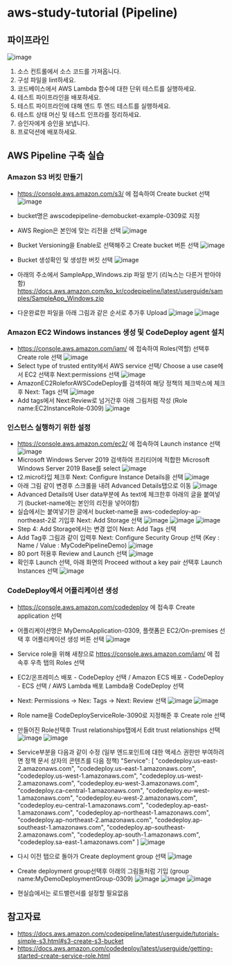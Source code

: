 # aws-study-tutorial (Pipeline)

## 파이프라인
![image](https://user-images.githubusercontent.com/79297534/110262905-6d760480-7ff8-11eb-8a44-604301873a89.png)

1. 소스 컨트롤에서 소스 코드를 가져옵니다.
2. 구성 파일을 lint하세요.
3. 코드베이스에서 AWS Lambda 함수에 대한 단위 테스트를 실행하세요.
4. 테스트 파이프라인을 배포하세요.
5. 테스트 파이프라인에 대해 엔드 투 엔드 테스트를 실행하세요.
6. 테스트 상태 머신 및 테스트 인프라를 정리하세요.
7. 승인자에게 승인을 보냅니다.
8. 프로덕션에 배포하세요.


## AWS Pipeline 구축 실습

### Amazon S3 버킷 만들기
- https://console.aws.amazon.com/s3/ 에 접속하여 Create bucket 선택
![image](https://user-images.githubusercontent.com/79297534/110424399-16e6f400-80e6-11eb-976d-0fef9b3a2b13.png)

- bucket명은 awscodepipeline-demobucket-example-0309로 지정
- AWS Region은 본인에 맞는 리전을 선택
![image](https://user-images.githubusercontent.com/79297534/110425395-a0e38c80-80e7-11eb-856b-b082fbb5aff2.png)
- Bucket Versioning을 Enable로 선택해주고 Create bucket 버튼 선택 
![image](https://user-images.githubusercontent.com/79297534/110425910-7d6d1180-80e8-11eb-86b0-d23707793962.png)
- Bucket 생성확인 및 생성한 버킷 선택
![image](https://user-images.githubusercontent.com/79297534/110426077-ca50e800-80e8-11eb-84b3-038175d0ab64.png)
- 아래의 주소에서 SampleApp_Windows.zip 파일 받기 (리눅스는 다른거 받아야함)
https://docs.aws.amazon.com/ko_kr/codepipeline/latest/userguide/samples/SampleApp_Windows.zip
- 다운완료한 파일을 아래 그림과 같은 순서로 추가후 Upload
![image](https://user-images.githubusercontent.com/79297534/110426591-beb1f100-80e9-11eb-97bc-8c6d254167d0.png)
![image](https://user-images.githubusercontent.com/79297534/110426632-ca9db300-80e9-11eb-9fab-c8916b18cbec.png)

### Amazon EC2 Windows instances 생성 및 CodeDeploy agent 설치
- https://console.aws.amazon.com/iam/ 에 접속하여 Roles(역할) 선택후 Create role 선택
![image](https://user-images.githubusercontent.com/79297534/110427061-7c3ce400-80ea-11eb-8431-a15388756aa3.png)
- Select type of trusted entity에서 AWS service 선택/ Choose a use case에서 EC2 선택후 Next:permissions 선택
![image](https://user-images.githubusercontent.com/79297534/110427660-6e3b9300-80eb-11eb-8b85-a57508682538.png)
- AmazonEC2RoleforAWSCodeDeploy를 검색하여 해당 정책의 체크박스에 체크후 Next: Tags 선택 
![image](https://user-images.githubusercontent.com/79297534/110428307-66c8b980-80ec-11eb-82da-621e79770a5f.png)
- Add tags에서 Next:Review로 넘거간후 아래 그림처럼 작성 (Role name:EC2InstanceRole-0309)
![image](https://user-images.githubusercontent.com/79297534/110428803-3e8d8a80-80ed-11eb-97bd-ffb4002becdc.png)

### 인스턴스 실행하기 위한 설정
- https://console.aws.amazon.com/ec2/ 에 접속하여 Launch instance 선택
![image](https://user-images.githubusercontent.com/79297534/110429118-ca9fb200-80ed-11eb-9810-201c94efe760.png)
- Microsoft Windows Server 2019 검색하여 프리티어에 적합한 Microsoft Windows Server 2019 Base를 select
![image](https://user-images.githubusercontent.com/79297534/110429277-0175c800-80ee-11eb-9fc6-2f615ebfdf9e.png)
- t2.micro타입 체크후 Next: Configure Instance Details을 선택
![image](https://user-images.githubusercontent.com/79297534/110429659-9bd60b80-80ee-11eb-9263-1d5f502f99e6.png)
- 아래 그림 같이 변경후 스크롤을 내려 Advanced Details탭으로 이동
![image](https://user-images.githubusercontent.com/79297534/110430103-3898a900-80ef-11eb-945b-6ccb1a69e4b7.png)
- Advanced Details에 User data부분에 As text에 체크한후 아래의 글을 붙여넣기 (bucket-name에는 본인의 리전을 넣어야함)
- 실습에서는 붙여넣기한 글에서 bucket-name을 aws-codedeploy-ap-northeast-2로 기입후 Next: Add Storage 선택
![image](https://user-images.githubusercontent.com/79297534/110431441-2a4b8c80-80f1-11eb-9dbd-8bb41779b18d.png)
![image](https://user-images.githubusercontent.com/79297534/110430504-d55b4680-80ef-11eb-8f09-d2ee26bd3f92.png)
![image](https://user-images.githubusercontent.com/79297534/110430683-15bac480-80f0-11eb-8dec-b2a3ef33b726.png)
- Step 4: Add Storage에서는 변경 없이 Next: Add Tags 선택
- Add Tag후 그림과 같이 입력후  Next: Configure Security Group 선택 (Key : Name / Value : MyCodePipelineDemo) 
![image](https://user-images.githubusercontent.com/79297534/110432030-f6bd3200-80f1-11eb-9f4f-c56ba1e1e6c2.png)
- 80 port 허용후 Review and Launch 선택
![image](https://user-images.githubusercontent.com/79297534/110434219-e2c6ff80-80f4-11eb-944f-a7c9eb256cd6.png)
- 확인후 Launch 선택, 아래 화면의 Proceed without a key pair 선택후 Launch Instances 선택
![image](https://user-images.githubusercontent.com/79297534/110434680-77316200-80f5-11eb-86a3-60df995147be.png)

### CodeDeploy에서 어플리케이션 생성
- https://console.aws.amazon.com/codedeploy 에 접속후 Create application 선택
- 어플리케이션명은 MyDemoApplication-0309, 플랫폼은 EC2/On-premises 선택 후 어플리케이션 생성 버튼 선택 
![image](https://user-images.githubusercontent.com/79297534/110435607-8fee4780-80f6-11eb-8587-8c8d907df4e6.png)
- Service role을 위해 새창으로 https://console.aws.amazon.com/iam/ 에 접속후 우측 탭의 Roles 선택
- EC2/온프레미스 배포 - CodeDeploy 선택 / Amazon ECS 배포 - CodeDeploy - ECS 선택 / AWS Lambda 배포 Lambda용 CodeDeploy 선택
- Next: Permissions ->  Nex: Tags -> Next: Review 선택
![image](https://user-images.githubusercontent.com/79297534/110439387-be6e2180-80fa-11eb-9e62-bfa2b5455e7c.png)
![image](https://user-images.githubusercontent.com/79297534/110439667-12790600-80fb-11eb-83f9-cc347344a6bb.png)
- Role name을 CodeDeployServiceRole-3090로 지정해준 후 Create role 선택
- 만들어진 Role선택후 Trust relationships탭에서 Edit trust relationships 선택 
![image](https://user-images.githubusercontent.com/79297534/110440712-502a5e80-80fc-11eb-8c5c-742d642b9449.png)
![image](https://user-images.githubusercontent.com/79297534/110441225-dd6db300-80fc-11eb-8336-044be1495e7e.png)

- Service부분을 다음과 같이 수정 (일부 엔드포인트에 대한 액세스 권한만 부여하려면 정책 문서 상자의 콘텐츠를 다음 정책)
 "Service": [
                    "codedeploy.us-east-2.amazonaws.com",
                    "codedeploy.us-east-1.amazonaws.com",
                    "codedeploy.us-west-1.amazonaws.com",
                    "codedeploy.us-west-2.amazonaws.com",
                    "codedeploy.eu-west-3.amazonaws.com",
                    "codedeploy.ca-central-1.amazonaws.com",
                    "codedeploy.eu-west-1.amazonaws.com",
                    "codedeploy.eu-west-2.amazonaws.com",
                    "codedeploy.eu-central-1.amazonaws.com",
                    "codedeploy.ap-east-1.amazonaws.com",
                    "codedeploy.ap-northeast-1.amazonaws.com",
                    "codedeploy.ap-northeast-2.amazonaws.com",
                    "codedeploy.ap-southeast-1.amazonaws.com",
                    "codedeploy.ap-southeast-2.amazonaws.com",
                    "codedeploy.ap-south-1.amazonaws.com",
                    "codedeploy.sa-east-1.amazonaws.com"
                ]
![image](https://user-images.githubusercontent.com/79297534/110442466-3722ad00-80fe-11eb-9c6a-7cc57e560188.png)

- 다시 이전 탭으로 돌아가 Create deployment group 선택
![image](https://user-images.githubusercontent.com/79297534/110436942-2707cf00-80f8-11eb-8fba-c4d84f3dbc3c.png)
- Create deployment group선택후 아래의 그림들처럼 기입 (group name:MyDemoDeploymentGroup-0309) 
![image](https://user-images.githubusercontent.com/79297534/110443469-49511b00-80ff-11eb-985c-24d4b6555619.png)
![image](https://user-images.githubusercontent.com/79297534/110443668-84534e80-80ff-11eb-9a51-5dc3a5db164c.png)
![image](https://user-images.githubusercontent.com/79297534/110443773-a351e080-80ff-11eb-8cd5-8886eb3338e3.png)
- 현실습에서는 로드밸런서를 설정할 필요없음



## 참고자료
- https://docs.aws.amazon.com/codepipeline/latest/userguide/tutorials-simple-s3.html#s3-create-s3-bucket
- https://docs.aws.amazon.com/codedeploy/latest/userguide/getting-started-create-service-role.html
